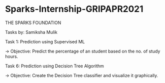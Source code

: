 # Sparks-Internship-GRIPAPR2021
THE SPARKS FOUNDATION

Tasks by: Samiksha Mulik

Task 1: Prediction using Supervised ML

-> Objective: Predict the percentage of an student based on the no. of study hours.

Task 6: Prediction using Decision Tree Algorithm

-> Objective: Create the Decision Tree classifier and visualize it graphically.
